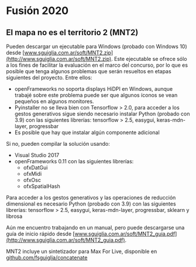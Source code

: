 # Fusión 2020
## El mapa no es el territorio 2 (MNT2)

Pueden descargar un ejecutable para Windows (probado con Windows 10) desde [www.sguiglia.com.ar/soft/MNT2.zip](http://www.sguiglia.com.ar/soft/MNT2.zip). Este ejecutable se ofrece sólo a los fines de facilitar la evaluación en el marco del concurso, por lo que es posible que tenga algunos problemas que serán resueltos en etapas siguientes del proyecto. Entre ellos:  
* openFrameworks no soporta displays HiDPI en Windows, aunque trabajé sobre este problema puede ser que algunos íconos se vean pequeños en algunos monitores.
* Pyinstaller no se lleva bien con Tensorflow > 2.0, para acceder a los gestos generativos sigue siendo necesario instalar Python (probado con 3.9) con las siguientes librerías: tensorflow > 2.5, easygui, keras-mdn-layer, progressbar
* Es posible que hay que instalar algún componente adicional

Si no, pueden compilar la solución usando:
* Visual Studio 2017
* openFrameworks 0.11 con las siguientes librerías:
  * ofxDatGui
  * ofxMidi
  * ofxOsc
  * ofxSpatialHash
  
Para acceder a los gestos generativos y las operaciones de reducción dimensional es necesario Python (probado con 3.9) con las siguientes librerías: tensorflow > 2.5, easygui, keras-mdn-layer, progressbar, sklearn y librosa

Aún me encuentro trabajando en un manual, pero puede descargarse una guía de inicio rápido desde [www.sguiglia.com.ar/soft/MNT2_guia.pdf](http://www.sguiglia.com.ar/soft/MNT2_guia.pdf).

MNT2 incluye un sintetizador para Max For Live, disponible en [github.com/fsguiglia/concatenate](https://github.com/fsguiglia/concatenate)
